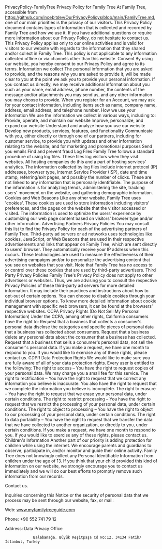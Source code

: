 PrivacyPolicy-FamilyTree
Privacy Policy for Family Tree At Family Tree, accessible from https://github.com/incebitdev/OurPrivacyPolicys/blob/main/FamilyTree.md, one of our main priorities is the privacy of our visitors. This Privacy Policy document contains types of information that is collected and recorded by Family Tree and how we use it.
If you have additional questions or require more information about our Privacy Policy, do not hesitate to contact us.
This Privacy Policy applies only to our online activities and is valid for visitors to our website with regards to the information that they shared and/or collect in Family Tree. This policy is not applicable to any information collected offline or via channels other than this website.
Consent By using our website, you hereby consent to our Privacy Policy and agree to its terms.
Information we collect The personal information that you are asked to provide, and the reasons why you are asked to provide it, will be made clear to you at the point we ask you to provide your personal information.
If you contact us directly, we may receive additional information about you such as your name, email address, phone number, the contents of the message and/or attachments you may send us, and any other information you may choose to provide.
When you register for an Account, we may ask for your contact information, including items such as name, company name, address, email address, and telephone number.
How we use your information We use the information we collect in various ways, including to:
Provide, operate, and maintain our website Improve, personalize, and expand our website Understand and analyze how you use our website Develop new products, services, features, and functionality Communicate with you, either directly or through one of our partners, including for customer service, to provide you with updates and other information relating to the website, and for marketing and promotional purposes Send you emails Find and prevent fraud Log Files Family Tree follows a standard procedure of using log files. These files log visitors when they visit websites. All hosting companies do this and a part of hosting services' analytics. The information collected by log files include internet protocol (IP) addresses, browser type, Internet Service Provider (ISP), date and time stamp, referring/exit pages, and possibly the number of clicks. These are not linked to any information that is personally identifiable. The purpose of the information is for analyzing trends, administering the site, tracking users' movement on the website, and gathering demographic information.
Cookies and Web Beacons Like any other website, Family Tree uses 'cookies'. These cookies are used to store information including visitors' preferences, and the pages on the website that the visitor accessed or visited. The information is used to optimize the users' experience by customizing our web page content based on visitors' browser type and/or other information.
Advertising Partners Privacy Policies You may consult this list to find the Privacy Policy for each of the advertising partners of Family Tree.
Third-party ad servers or ad networks uses technologies like cookies, JavaScript, or Web Beacons that are used in their respective advertisements and links that appear on Family Tree, which are sent directly to users' browser. They automatically receive your IP address when this occurs. These technologies are used to measure the effectiveness of their advertising campaigns and/or to personalize the advertising content that you see on websites that you visit.
Note that Family Tree has no access to or control over these cookies that are used by third-party advertisers.
Third Party Privacy Policies Family Tree's Privacy Policy does not apply to other advertisers or websites. Thus, we are advising you to consult the respective Privacy Policies of these third-party ad servers for more detailed information. It may include their practices and instructions about how to opt-out of certain options.
You can choose to disable cookies through your individual browser options. To know more detailed information about cookie management with specific web browsers, it can be found at the browsers' respective websites.
CCPA Privacy Rights (Do Not Sell My Personal Information) Under the CCPA, among other rights, California consumers have the right to:
Request that a business that collects a consumer's personal data disclose the categories and specific pieces of personal data that a business has collected about consumers.
Request that a business delete any personal data about the consumer that a business has collected.
Request that a business that sells a consumer's personal data, not sell the consumer's personal data.
If you make a request, we have one month to respond to you. If you would like to exercise any of these rights, please contact us.
GDPR Data Protection Rights We would like to make sure you are fully aware of all of your data protection rights. Every user is entitled to the following:
The right to access – You have the right to request copies of your personal data. We may charge you a small fee for this service.
The right to rectification – You have the right to request that we correct any information you believe is inaccurate. You also have the right to request that we complete the information you believe is incomplete.
The right to erasure – You have the right to request that we erase your personal data, under certain conditions.
The right to restrict processing – You have the right to request that we restrict the processing of your personal data, under certain conditions.
The right to object to processing – You have the right to object to our processing of your personal data, under certain conditions.
The right to data portability – You have the right to request that we transfer the data that we have collected to another organization, or directly to you, under certain conditions.
If you make a request, we have one month to respond to you. If you would like to exercise any of these rights, please contact us.
Children's Information Another part of our priority is adding protection for children while using the internet. We encourage parents and guardians to observe, participate in, and/or monitor and guide their online activity.
Family Tree does not knowingly collect any Personal Identifiable Information from children under the age of 13. If you think that your child provided this kind of information on our website, we strongly encourage you to contact us immediately and we will do our best efforts to promptly remove such information from our records.

Contact us.

Inquiries concerning this Notice or the security of personal data that we process may be sent through our website, fax, or mail:

Web:             www.myfamilytreeguide.com

Phone:           +90 552 741 79 12 

Address:         Data Privacy Office

                 Balabanağa, Büyük Reşitpaşa Cd No:12, 34134 Fatih/İstanbul, Turkey
